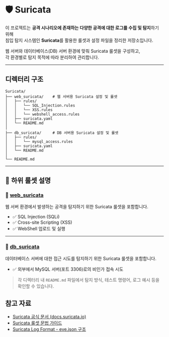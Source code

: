 # 🛡️ Suricata

이 프로젝트는 **공격 시나리오에 존재하는 다양한 공격에 대한 로그를 수집 및 탐지**하기 위해  
침입 탐지 시스템인 **Suricata**를 활용한 룰셋과 설정 파일을 정리한 저장소입니다.

웹 서버와 데이터베이스(DB) 서버 환경에 맞춰 Suricata 룰셋을 구성하고,  
각 환경별로 탐지 목적에 따라 분리하여 관리합니다.

---

## 디렉터리 구조
```
Suricata/
├── web_suricata/    # 웹 서버용 Suricata 설정 및 룰셋     
│   ├── rules/            
│   │   └── SQL_Injection.rules
│   │   └── XSS.rules
│   │   └── webshell_access.rules
│   ├── suricata.yaml    
│   └── README.md       
│
├── db_suricata/     # DB 서버용 Suricata 설정 및 룰셋   
│   ├── rules/           
│   │   └── mysql_access.rules 
│   ├── suricata.yaml    
│   └── README.md         
│
└── README.md             
```

---

## 📄 하위 룰셋 설명

### 🔹 [web_suricata](./web_suricata/README.md)
웹 서버 환경에서 발생하는 공격을 탐지하기 위한 Suricata 룰셋을 포함합니다.

- ✅ SQL Injection (SQLi)
- ✅ Cross-site Scripting (XSS)
- ✅ WebShell 업로드 및 실행

---

### 🔹 [db_suricata](./db_suricata/README.md)
데이터베이스 서버에 대한 접근 시도를 탐지하기 위한 Suricata 룰셋을 포함합니다.

- ✅ 외부에서 MySQL 서버(포트 3306)로의 비인가 접속 시도

> 각 디렉터리 내 `README.md` 파일에서 탐지 방식, 테스트 명령어, 로그 예시 등을 확인할 수 있습니다.

## 참고 자료
- [Suricata 공식 문서 (docs.suricata.io)](https://docs.suricata.io/)
- [Suricata 룰셋 문법 가이드](https://docs.suricata.io/en/latest/rules/)
- [Suricata Log Format - eve.json 구조](https://docs.suricata.io/en/latest/output/eve/eve-json-output.html)
